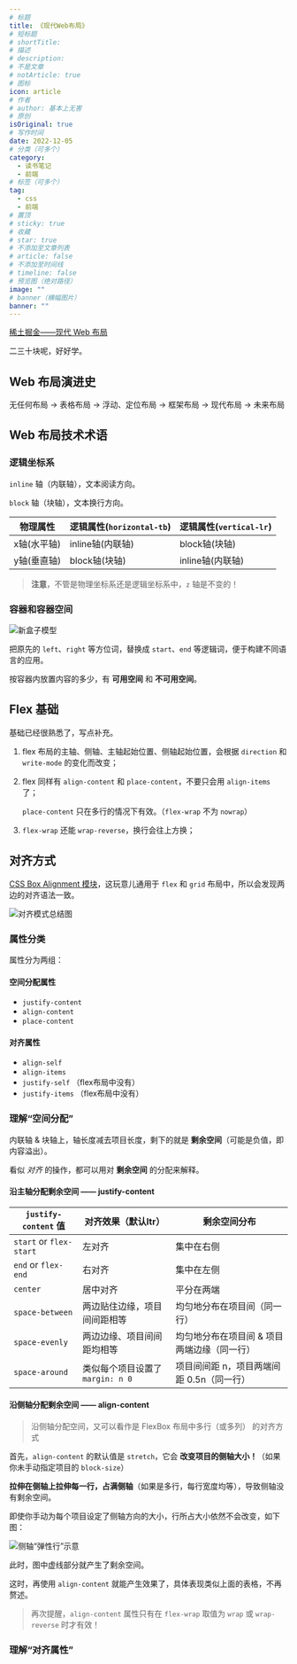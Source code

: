 ```yaml
---
# 标题
title: 《现代Web布局》
# 短标题
# shortTitle: 
# 描述
# description: 
# 不是文章
# notArticle: true
# 图标
icon: article
# 作者
# author: 基本上无害
# 原创
isOriginal: true
# 写作时间
date: 2022-12-05
# 分类（可多个）
category:
  - 读书笔记
  - 前端
# 标签（可多个）
tag:
  - css
  - 前端
# 置顶
# sticky: true
# 收藏
# star: true
# 不添加至文章列表
# article: false
# 不添加至时间线
# timeline: false
# 预览图（绝对路径）
image: ""
# banner（横幅图片）
banner: ""
---
```


[稀土掘金——现代 Web 布局](https://juejin.cn/book/7161370789680250917)

二三十块呢，好好学。

<!-- more -->

## Web 布局演进史

无任何布局 -> 表格布局 -> 浮动、定位布局 -> 框架布局 -> 现代布局 -> 未来布局

## Web 布局技术术语

### 逻辑坐标系

`inline` 轴（内联轴），文本阅读方向。

`block` 轴（块轴），文本换行方向。

|物理属性|逻辑属性(`horizontal-tb`)|逻辑属性(`vertical-lr`)|
|---|---|---|
|x轴(水平轴)|inline轴(内联轴)|block轴(块轴)|
|y轴(垂直轴)|block轴(块轴)|inline轴(内联轴)|

> **注意**，不管是物理坐标系还是逻辑坐标系中，`z` 轴是不变的！

### 容器和容器空间

![新盒子模型](https://raw.githubusercontent.com/harmless7/blogImgHost/main/imgs/202212081155710.jpg?token=ASN72ADZDY2WEQHIWM2I5HTDSFQFK)

把原先的 `left`、`right` 等方位词，替换成 `start`、`end` 等逻辑词，便于构建不同语言的应用。

按容器内放置内容的多少，有 **可用空间** 和 **不可用空间**。

## Flex 基础

基础已经很熟悉了，写点补充。

1. flex 布局的主轴、侧轴、主轴起始位置、侧轴起始位置，会根据 `direction` 和 `write-mode` 的变化而改变；

2. flex 同样有 `align-content` 和 `place-content`，不要只会用 `align-items` 了；
  
    `place-content` 只在多行的情况下有效。（`flex-wrap` 不为 `nowrap`）

3. `flex-wrap` 还能 `wrap-reverse`，换行会往上方换；

## 对齐方式

[CSS Box Alignment 模块](https://www.w3.org/TR/css-align-3/)，这玩意儿通用于 `flex` 和 `grid` 布局中，所以会发现两边的对齐语法一致。

![对齐模式总结图](https://raw.githubusercontent.com/harmless7/blogImgHost/main/imgs/202212081155711.jpg?token=ASN72AB75PQL6IK5K6LJEJLDSFQFM)

### 属性分类

属性分为两组：

#### 空间分配属性

- `justify-content`
- `align-content`
- `place-content`

#### 对齐属性

- `align-self`
- `align-items`
- `justify-self` （flex布局中没有）
- `justify-items` （flex布局中没有）

### 理解“空间分配”

内联轴 & 块轴上，轴长度减去项目长度，剩下的就是 **剩余空间**（可能是负值，即内容溢出）。

看似 *对齐* 的操作，都可以用对 **剩余空间** 的分配来解释。

#### 沿主轴分配剩余空间 —— justify-content

|`justify-content` 值|对齐效果（默认ltr）|剩余空间分布|
|---|---|---|
|`start` or `flex-start`|左对齐|集中在右侧|
|`end` or `flex-end`|右对齐|集中在左侧|
|`center`|居中对齐|平分在两端|
|`space-between`|两边贴住边缘，项目间间距相等|均匀地分布在项目间（同一行）|
|`space-evenly`|两边边缘、项目间间距均相等|均匀地分布在项目间 & 项目两端边缘（同一行）|
|`space-around`|类似每个项目设置了 `margin: n 0`|项目间间距 n，项目两端间距 0.5n（同一行）|

#### 沿侧轴分配剩余空间 —— align-content

> 沿侧轴分配空间，又可以看作是 FlexBox 布局中多行（或多列） 的对齐方式

首先，`align-content` 的默认值是 `stretch`，它会 **改变项目的侧轴大小！**（如果你未手动指定项目的 `block-size`）

**拉伸在侧轴上拉伸每一行，占满侧轴**（如果是多行，每行宽度均等），导致侧轴没有剩余空间。

即使你手动为每个项目设定了侧轴方向的大小，行所占大小依然不会改变，如下图：

![侧轴“弹性行”示意](https://raw.githubusercontent.com/harmless7/blogImgHost/main/imgs/202212081155712.jpg?token=ASN72ACA4HVODBRSUVOS3Z3DSFQFQ)

此时，图中虚线部分就产生了剩余空间。

这时，再使用 `align-content` 就能产生效果了，具体表现类似上面的表格，不再赘述。

> 再次提醒，`align-content` 属性只有在 `flex-wrap` 取值为 `wrap` 或 `wrap-reverse` 时才有效！

### 理解“对齐属性”